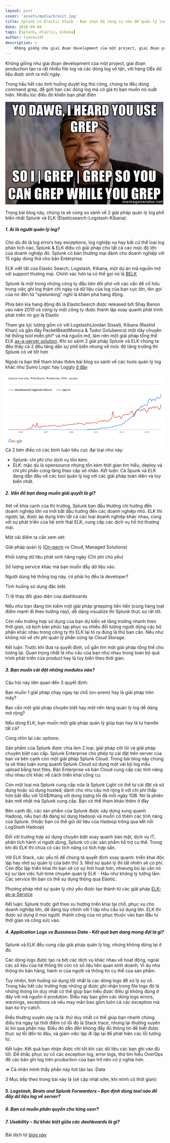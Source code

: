 ```yaml
---
layout: post
cover: 'assets/media/brexit.jpg'
title: Splunk vs Elastic Stack - Bạn chọn bộ công cụ nào để quản lý logs?
date: 2016-09-04
tags: [splunk, elastic, kibana]
author: tiennv147
description: >
    Không giống như giai đoạn development của một project, giai đoạn production tạo ra rất nhiều file log và các dòng log vô tận, với hàng GBs dữ liệu được sinh ra mỗi ngày. Trong hầu hết các tình huống duyệt log thủ công, chúng ta đều dùng command grep, để giới hạn các dòng log mà có giá trị bạn muốn nó xuất hiện. Nhiều lúc điều đó khiển bạn phát điên
---
```



Không giống như giai đoạn development của một project, giai đoạn production tạo ra rất nhiều file log và các dòng log vô tận, với hàng GBs dữ liệu được sinh ra mỗi ngày.

Trong hầu hết các tình huống duyệt log thủ công, chúng ta đều dùng command grep, để giới hạn các dòng log mà có giá trị bạn muốn nó xuất hiện. Nhiều lúc điều đó khiển bạn phát điên

![Grepping](/assets/images/posts/2016-09-04/yo-grep.jpg)

Trong bài blog này, chúng ta sẽ cùng so sánh về 2 giải pháp quản lý log phổ biến nhất Splunk và ELK (Elasticsearch-Logstash-Kibana):
##### 1. Ai là người quản lý log?
Cho dù đó là log errors hay exceptions, log nghiệp vụ hay bất cứ thể loại log phân tích nào, Splunk & ELK điều có giải pháp cho tất cả các mức độ lớn của doanh nghiệp đó. Splunk có bản thường mại dành cho doanh nghiệp với 15 ngày dùng thử cho bản Enterprise.

ELK viết tắt của Elastic Search, Logstash, Kibana, một dự án mã nguồn mở với support thương mại. Chính xác hơn ta có thể gọi nó là [BELK](https://www.elastic.co/blog/heya-elastic-stack-and-x-pack)

Splunk là một trong những công ty đầu tiên đối phó với các vấn đề cố hữu trong việc ghi log thậm chí ngày cả dữ liệu của log của bạn cực lớn, tên gọi của nó đến từ "spelunking" nghĩ là khám phá hang động.

Phía bên kia hang động đó là ElasticSearch được released bởi Shay Banon vào năm 2010 và công ty một công ty được thành lập xoay quanh phát trình phát triển nó gọi là Elastic

Tham gia lực lượng gồm có với Logstash(Jordan Sissel), Kibana (Rashid Khan) và gần đây PacketBeat(Monica & Tudor Golubenco) một dây chuyền hệ thống tool miễn phí* và mã nguồn mở, làm nên một giải pháp tổng thể ELK [as-a-server solution](http://blog.takipi.com/hosted-elasticsearch-the-future-of-your-elk-stack/). Khi so sánh 2 giải pháp Splunk và ELK chúng ta đều thấy cả 2 đều tăng dần sự phổ biến nhưng về mức độ tăng trưởng thì Splunk có vẻ tốt hơn

Ngoài ra bạn thể tham khảo thêm bài blog so sánh về các tools quản lý log khác như Sumo Logic hay Loggly [ở đây](http://blog.takipi.com/the-7-log-management-tools-you-need-to-know/)

![Splunk-vs-ELK](/assets/images/posts/2016-09-04/splunk-elk-trends.png)
Cả 2 bên điều có các bình luận tiêu cực đại loại như này:

* Splunk: chi phí cho dịch vụ tốn kém.
* ELK: mặc dù là opensource nhưng tốn kém thời gian tìm hiểu, deploy và chi phí phần cứng tăng theo cấp số nhân.
*Kết luận*: Cả Spunk và ELK đang dẫn đầu về các tool quản lý log với các giải pháp toàn diện và tùy biến nhất.

##### 2. Vấn đề bạn đang muốn giải quyết là gì?
Xét về khía cạnh của thị trường, Splunk ban đầu thường chỉ hướng đến doanh nghiệp lớn và mới bắt đầu hướng đến các doanh nghiệp nhỏ. ELK thì ngược lại, được áp dụng trên tất cả các loại doanh nghiệp khác nhau, cùng với sự phát triển của hệ sinh thái ELK, cung cấp các dịch vụ hỗ trợ thương mại.

Một vài điểm ta cần xem xét:

Giải pháp quản lý ([On-perm](https://en.wikipedia.org/wiki/On-premises_software) vs Cloud, Managed Solutions)

Khối lượng dữ liệu phát sinh hằng ngày (Chi phí chủ yếu)

Số lượng service khác mà bạn muốn đẩy dữ liệu vào.

Người dùng hệ thống log này, có phải họ đều là developer?

Tình huống sử dụng đặc biệt.

Tỉ lệ thay đổi giao diện của dashboards

Nếu như bạn đang tìm kiếm một giải pháp grepping tiến tiến (cùng hàng loạt điểm mạnh đi theo hướng này), dễ dàng visualize thì Splunk thực sự rất tốt.

Còn nếu trường hợp sử dụng của bạn dự kiến sẽ tăng trưởng nhanh theo thời gian, và kịch bản phức tạp phục vụ nhiều đối tượng người dùng các bộ phận khác nhau trong công ty thì ELK lại tỏ ra đúng là thứ bạn cần. Nếu như không nói về chi phí quản lý phần cừng lại Cloud Storage.

Kết luận: Trước khi đưa ra quyết định, cố gắn tìm một giải pháp tổng thế cho tương lại. Quan trọng nhất là nhu cầu của bạn như nhau trong toàn bộ quá trình phát triển của product hay là tùy biến theo thời gian.

##### 3. Bạn muốn cài đặt những modules nào?
Câu hỏi này liên quan đến 3 quyết định:

Bạn muốn 1 giải pháp chạy ngay tại chỗ (on-prem) hay là giải pháp trên mây?

Bạn cần một giải pháp chuyên biệt hay một nền tảng quản lý log dễ dàng mở rộng?

Nếu dùng ELK, bạn muốn một giải pháp quản lý giúp bạn hay là tự handle tất cả?

Cùng nhìn lại các options:

Sản phẩm của Splunk được chia làm 2 loại, giải pháp côt lõi và giải pháp chuyên biệt cao cấp. Splunk Enterprise cho phép tự cài đặt trên server của bạn và bên cạnh còn một giải pháp Splunk Cloud. Trong bài blog này chúng ta sẽ thảo luận xung quanh Splunk Cloud sử dụng một vài bộ log mẫu upload bằng text files. Bản Enterprise và bản Cloud cung cấp các tính năng như nhau chỉ khác về cách triển khai công cụ.

Còn một loại mà Splunk cung cấp nữa là Splunk Light có thể tự cài đặt và sử dụng hoặc sử dụng hosted, dành cho nhu cầu mở rộng ít với chi phí thấp hơn bắt đầu với 124$/tháng với dung lượng tối đã mỗi ngày 1GB. Nó là phiên bản mới nhất mà Splunk cung cấp. Bạn có thể tham khảo thêm ở đây

Bên cạnh đó, các sản phẩm của Splunk được xây dựng xung quanh Hadoop, nếu bạn đã đang sử dụng Hadoop và muốn có thêm các tính năng của Splunk. (Hoặc bạn có thể gửi dữ liệu của Hadoop trông qua kết nối LogStash Hadoop)

Đối với trường hợp sử dụng chuyên biệt xoay quanh bảo mật, dịch vụ IT, phân tích hành vi người dùng, Splunk có các sản phẩm hỗ trợ cụ thể. Trong khi đó ELK thì chưa có các tích năng có tích hợp sẵn.

Với ELK Stack, các yếu tố để chúng tả quyết định xoay quanh: triển khai độc lập hay nhờ sự quản lý của bên thứ 3. Nhờ sự quản lý thì tất nhiên sẽ có phí. Còn độc lập triển khai thì bạn sẽ có sự linh hoạt hơn, nhwung bù lại cần nó kỹ sư làm việc full-time chuyên quản lý ELK - Hâu như không lý tưởng lắm. Các service thì bạn có thể sự dụng thông qua Elastic.

Phương pháp nhờ sự quản lý chủ yếu được tạo thành từ các giải pháp [ELK-as-a-Service](http://blog.takipi.com/hosted-elasticsearch-the-future-of-your-elk-stack/)

Kết luận: Splunk trước giờ theo xu hướng triển khai tại chỗ, phục vụ cho doanh nghiệp lớn, dễ dàng tùy chỉnh với 1 tâp nhu cầu sử dụng lớn. ELK thì được sử dụng ở mọi người. thành công của nó phục thuộc vào bạn đầu tư thời gian và công sức vào.

##### 4. Application Logs vs Bussiness Data - Kết quả bạn dang mong đợi là gì?
Splunk và ELK đều cung cấp giải pháp quản lý log, nhưng không dừng lại ở đó.

Các dòng logs được tạo ra bởi các dịch vụ khác nhau về hoạt động, ngoài các số liệu của hệ thống thì còn có số liệu liên quan kinh doanh. Ví dụ như thông tin bán hàng, hành vi của người và thông tin cụ thể của sản phẩm.

Tuy nhiên, tình huống sử dụng tốt nhất là các dòng logs để xử lý sự cố. Trong hầu hết các trường hợp những gì được ghi nhận trong file logs đó là những thông tin duy nhất có thể giúp bạn hiểu được điều gì không đúng ở đây với mã nguồn ở prodution. Điều này bao gồm các dòng logs errors, warnings, exceptions và nếu may mắn bao gồm luôn cả các exception mà bạn ko try-catch.

Điều thường xuyên xảy ra là: thứ duy nhất có thể giúp bạn nhanh chóng điều tra ngay tại thời điểm có lỗi đó là Stack trace, nhưng lại thường xuyên bị bỏ qua phần này. Điều đó dẫn đến không đầy đủ thông tin để biết được thực sự lỗi đến từ đâu, và giảm việc lặp đi lặp lại để phát hiện các lỗi tương tự.

Kết luận: Kết quả bạn nhận được chỉ tốt khi các dữ liệu các bạn ghi vào đủ tốt. Để khắc phục sự cố các exception log, error logs, thử tìm hiểu OverOps để các bản ghi log trên production của bạn trở nên có ý nghĩa hơn.

=> Cá nhân mình thấy phần này hơi tào lao :Data

3 Mục tiếp theo trong bài này là (sẽ cập nhật sớm, khi mình có thời gian):

##### 5. Logstash, Beats and Splunk Forwarders – Bạn định dùng tool nào để đẩy dữ liệu log về server?
##### 6. Bạn có muốn phân quyền cho từng user?
##### 7. Usability – Sự khác biệt giữa các dashboards là gì?

Bài dịch từ [blog này](http://blog.takipi.com/splunk-vs-elk-the-log-management-tools-decision-making-guide/)
